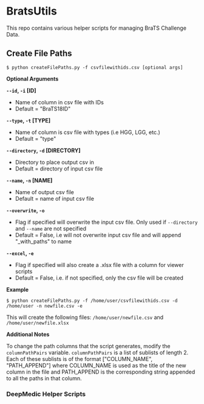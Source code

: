 # BratsUtils

This repo contains various helper scripts for managing BraTS Challenge Data.

## Create File Paths

`$ python createFilePaths.py -f csvfilewithids.csv [optional args]`

**Optional Arguments**

**`--id`, `-i` [ID]**

  - Name of column in csv file with IDs
  - Default = "BraTS18ID"

**`--type`, `-t` [TYPE]**

  - Name of column is csv file with types (i.e HGG, LGG, etc.)
  - Default = "type"

**`--directory`, `-d` [DIRECTORY]**

  - Directory to place output csv in
  - Default = directory of input csv file

**`--name`, `-n` [NAME]**

  - Name of output csv file
  - Default = name of input csv file

**`--overwrite`, `-o`**

  - Flag if specified will overwrite the input csv file. Only used if `--directory` and `--name` are not specified
  - Default = False, i.e will not overwrite input csv file and will append "_with_paths" to name

**`--excel`, `-e`**

  - Flag if specified will also create a .xlsx file with a column for viewer scripts
  - Default = False, i.e. if not specified, only the csv file will be created

**Example**

`$ python createFilePaths.py -f /home/user/csvfilewithids.csv -d /home/user -n newfile.csv -e`

This will create the following files: `/home/user/newfile.csv` and `/home/user/newfile.xlsx`

**Additional Notes**

To change the path columns that the script generates, modify the `columnPathPairs` variable.
`columnPathPairs` is a list of sublists of length 2.
Each of these sublists is of the format ["COLUMN_NAME", "PATH_APPEND"] where COLUMN_NAME is used as the title of the new column in the file and PATH_APPEND is the corresponding string appended to all the paths in that column.

### DeepMedic Helper Scripts
